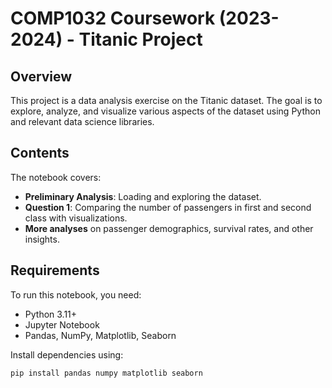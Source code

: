 # COMP1032 Coursework (2023-2024) - Titanic Project  

## Overview  
This project is a data analysis exercise on the Titanic dataset. The goal is to explore, analyze, and visualize various aspects of the dataset using Python and relevant data science libraries.  

## Contents  
The notebook covers:  
- **Preliminary Analysis**: Loading and exploring the dataset.  
- **Question 1**: Comparing the number of passengers in first and second class with visualizations.  
- **More analyses** on passenger demographics, survival rates, and other insights.  

## Requirements  
To run this notebook, you need:  
- Python 3.11+  
- Jupyter Notebook  
- Pandas, NumPy, Matplotlib, Seaborn  

Install dependencies using:  
```bash
pip install pandas numpy matplotlib seaborn
